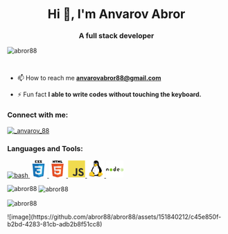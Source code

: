 <h1 align="center">Hi 👋, I'm Anvarov Abror</h1>
<h3 align="center">A full stack developer</h3>

<p align="left"> <img src="https://komarev.com/ghpvc/?username=abror88&label=Profile%20views&color=0e75b6&style=flat" alt="abror88" /> </p>

<p align="left"> <a href="https://twitter.com/" target="blank"><img src="https://img.shields.io/twitter/follow/?logo=twitter&style=for-the-badge" alt="" /></a> </p>

- 📫 How to reach me **anvarovabror88@gmail.com**

- ⚡ Fun fact **I able to write codes without touching the keyboard.**

<h3 align="left">Connect with me:</h3>
<p align="left">
<a href="https://instagram.com/_anvarov_88" target="blank"><img align="center" src="https://raw.githubusercontent.com/rahuldkjain/github-profile-readme-generator/master/src/images/icons/Social/instagram.svg" alt="_anvarov_88" height="30" width="40" /></a>
</p>

<h3 align="left">Languages and Tools:</h3>
<p align="left"> <a href="https://www.gnu.org/software/bash/" target="_blank" rel="noreferrer"> <img src="https://www.vectorlogo.zone/logos/gnu_bash/gnu_bash-icon.svg" alt="bash" width="40" height="40"/> </a> <a href="https://www.w3schools.com/css/" target="_blank" rel="noreferrer"> <img src="https://raw.githubusercontent.com/devicons/devicon/master/icons/css3/css3-original-wordmark.svg" alt="css3" width="40" height="40"/> </a> <a href="https://www.w3.org/html/" target="_blank" rel="noreferrer"> <img src="https://raw.githubusercontent.com/devicons/devicon/master/icons/html5/html5-original-wordmark.svg" alt="html5" width="40" height="40"/> </a> <a href="https://developer.mozilla.org/en-US/docs/Web/JavaScript" target="_blank" rel="noreferrer"> <img src="https://raw.githubusercontent.com/devicons/devicon/master/icons/javascript/javascript-original.svg" alt="javascript" width="40" height="40"/> </a> <a href="https://www.linux.org/" target="_blank" rel="noreferrer"> <img src="https://raw.githubusercontent.com/devicons/devicon/master/icons/linux/linux-original.svg" alt="linux" width="40" height="40"/> </a> <a href="https://nodejs.org" target="_blank" rel="noreferrer"> <img src="https://raw.githubusercontent.com/devicons/devicon/master/icons/nodejs/nodejs-original-wordmark.svg" alt="nodejs" width="40" height="40"/> </a> </p>

<p><img align="left" src="https://github-readme-stats.vercel.app/api/top-langs?username=abror88&show_icons=true&locale=en&layout=compact" alt="abror88" /></p>

<p>&nbsp;<img align="center" src="https://github-readme-stats.vercel.app/api?username=abror88&show_icons=true&locale=en" alt="abror88" /></p>

<p><img align="center" src="https://github-readme-streak-stats.herokuapp.com/?user=abror88&" alt="abror88" /></p>
![image](https://github.com/abror88/abror88/assets/151840212/c45e850f-b2bd-4283-81cb-adb2b8f51cc8)
